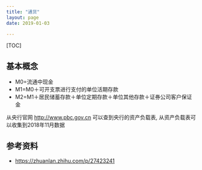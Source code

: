 ```yaml
---
title: "通货"
layout: page
date: 2019-01-03

---
```


[TOC]

## 基本概念
- M0=流通中现金
- M1=M0＋可开支票进行支付的单位活期存款
- M2=M1＋居民储蓄存款＋单位定期存款＋单位其他存款＋证券公司客户保证金

从央行官网 <http://www.pbc.gov.cn> 可以查到央行的资产负载表, 从资产负载表可以收集到2018年11月数据


## 参考资料
- <https://zhuanlan.zhihu.com/p/27423241>